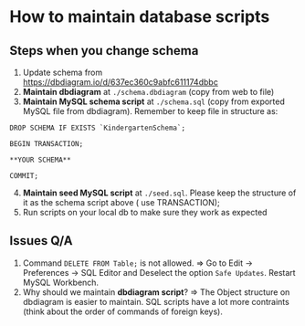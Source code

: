 # How to maintain database scripts

## Steps when you change schema

1. Update schema from https://dbdiagram.io/d/637ec360c9abfc611174dbbc
2. **Maintain dbdiagram** at `./schema.dbdiagram` (copy from web to file)
3. **Maintain MySQL schema script** at `./schema.sql` (copy from exported MySQL file from dbdiagram). Remember
   to keep file in structure as:

```
DROP SCHEMA IF EXISTS `KindergartenSchema`;

BEGIN TRANSACTION;

**YOUR SCHEMA**

COMMIT;
```

4. **Maintain seed MySQL script** at `./seed.sql`. Please keep the structure of it as the schema script above (
   use TRANSACTION);
5. Run scripts on your local db to make sure they work as expected

## Issues Q/A

1. Command `DELETE FROM Table;` is not allowed.
   => Go to Edit -> Preferences -> SQL Editor and Deselect the option `Safe Updates`. Restart MySQL Workbench.
2. Why should we maintain **dbdiagram script**?
   => The Object structure on dbdiagram is easier to maintain. SQL scripts have a lot more contraints (think about the
   order of commands of foreign keys).
